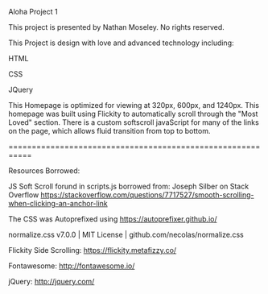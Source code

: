 Aloha Project 1

This project is presented by Nathan Moseley. No rights reserved. 

This Project is design with love and advanced technology including: 

HTML

CSS

JQuery

This Homepage is optimized for viewing at 320px, 600px, and 1240px. 
This homepage was built using Flickity to automatically scroll through the "Most Loved" section. 
There is a custom softscroll javaScript for many of the links on the page, which allows fluid transition from top to bottom. 

===========================================================

Resources Borrowed: 

JS Soft Scroll forund in scripts.js borrowed from: Joseph Silber on Stack Overflow
https://stackoverflow.com/questions/7717527/smooth-scrolling-when-clicking-an-anchor-link

The CSS was Autoprefixed using https://autoprefixer.github.io/

normalize.css v7.0.0 | MIT License | github.com/necolas/normalize.css 

Flickity Side Scrolling: https://flickity.metafizzy.co/

Fontawesome: http://fontawesome.io/

jQuery: http://jquery.com/


    